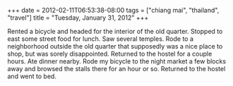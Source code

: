 +++
date = 2012-02-11T06:53:38-08:00
tags = ["chiang mai", "thailand", "travel"]
title = "Tuesday, January 31, 2012"
+++

Rented a bicycle and headed for the interior of the old quarter. Stopped to east some street food for lunch. Saw several temples. Rode to a neighborhood outside the old quarter that supposedly was a nice place to shop, but was sorely disappointed. Returned to the hostel for a couple hours. Ate dinner nearby. Rode my bicycle to the night market a few blocks away and browsed the stalls there for an hour or so. Returned to the hostel and went to bed.
